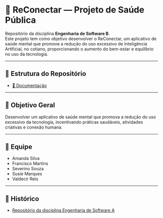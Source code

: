 # 🧠 ReConectar — Projeto de Saúde Pública
Repositório da disciplina **Engenharia de Software B**.  
Este projeto tem como objetivo desenvolver o ReConectar, um aplicativo de saúde mental que promove a redução do uso excessivo de Inteligência Artificial, no cotiano, proporcionando o aumento do bem-estar e equilíbrio no uso da tecnologia.  

---

## 📑 Estrutura do Repositório

- [📂 Documentação](./1_Documentação)
 
---

## 🎯 Objetivo Geral
Desenvolver um aplicativo de saúde mental que promova a redução do uso excessivo da tecnologia, incentivando práticas saudáveis, atividades criativas e conexão humana.

---

## 👥 Equipe
- Amanda Silva
- Francisco Martins  
- Severino Souza 
- Susie Marques
- Valdecir Reis 

---

## 📌 Histórico
- [Repositório da disciplina Engenharia de Software A](https://github.com/equipe-saude-publica/trabalho-pratico)
